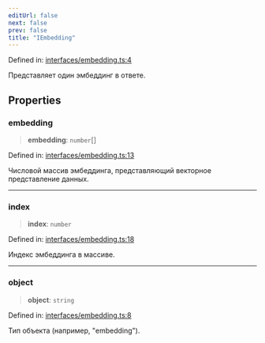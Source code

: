 ```yaml
---
editUrl: false
next: false
prev: false
title: "IEmbedding"
---
```


Defined in: [interfaces/embedding.ts:4](https://github.com/zloishavrin/gigachat-node/blob/bfc199e41701dd976fcf9cf2361694059bd4c0d3/src/interfaces/embedding.ts#L4)

Представляет один эмбеддинг в ответе.

## Properties

### embedding

> **embedding**: `number`[]

Defined in: [interfaces/embedding.ts:13](https://github.com/zloishavrin/gigachat-node/blob/bfc199e41701dd976fcf9cf2361694059bd4c0d3/src/interfaces/embedding.ts#L13)

Числовой массив эмбеддинга, представляющий векторное представление данных.

***

### index

> **index**: `number`

Defined in: [interfaces/embedding.ts:18](https://github.com/zloishavrin/gigachat-node/blob/bfc199e41701dd976fcf9cf2361694059bd4c0d3/src/interfaces/embedding.ts#L18)

Индекс эмбеддинга в массиве.

***

### object

> **object**: `string`

Defined in: [interfaces/embedding.ts:8](https://github.com/zloishavrin/gigachat-node/blob/bfc199e41701dd976fcf9cf2361694059bd4c0d3/src/interfaces/embedding.ts#L8)

Тип объекта (например, "embedding").
